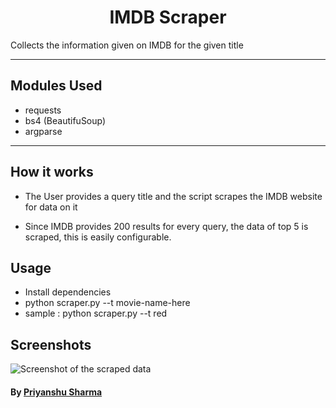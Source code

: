 <h1 align="center"> IMDB Scraper</h1>
Collects the information given on IMDB for the given title

---

## Modules Used

- requests
- bs4 (BeautifuSoup)
- argparse

<hr>

## How it works

- The User provides a query title and the script scrapes the IMDB website for data on it

- Since IMDB provides 200 results for every query, the data of top 5 is scraped, this is easily configurable.

## Usage

- Install dependencies
- python scraper.py --t movie-name-here
- sample : python scraper.py --t red

## Screenshots

![Screenshot of the scraped data](https://raw.githubusercontent.com/priyanshu20/Amazing-Python-Scripts/imdb-scraper/IMDB-Scraper/ss1.PNG)

#### By [Priyanshu Sharma](https://github.com/priyanshu20)
